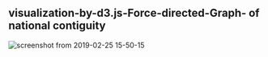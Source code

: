 ## visualization-by-d3.js-Force-directed-Graph- of national contiguity

![screenshot from 2019-02-25 15-50-15](https://user-images.githubusercontent.com/40704091/53418086-a75eaa00-39df-11e9-82ad-0a67debd0d15.png)
